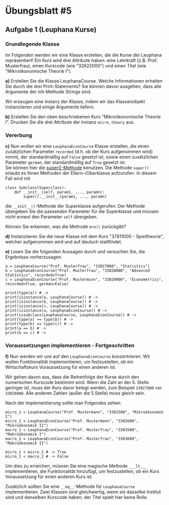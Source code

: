 # Übungsblatt #5

## Aufgabe 1 (Leuphana Kurse)

### Grundlegende Klasse

Im Folgenden werden wir eine Klasse erstellen, die die Kurse der Leuphana repräsentiert! Ein Kurs wird drei Attribute haben: eine Lehrkraft (z.B. Prof. Musterfrau), einen Kurscode (wie "32622000") und einen Titel (wie "Mikroökonomische Theorie I").

**a)** Erstellen Sie die Klasse LeuphanaCourse. Welche Informationen erhalten Sie durch die drei Print-Statements? Sie können davon ausgehen, dass alle Argumente der init-Methode Strings sind. 


Wir erzeugen eine Instanz der Klasse, indem wir das Klassenobjekt instanziieren und einige Argumente liefern. 

**b)** Erstellen Sie den oben beschriebenen Kurs "Mikroökonomische Theorie I". Drucken Sie die drei Attribute der Instanz ```micro_theory``` aus.


### Vererbung

**c)** Nun wollen wir eine ```LeuphanaEconCourse``` Klasse erstellen, die einen zusätzlichen Parameter ```recorded``` (d.h. ob der Kurs aufgenommen wird) nimmt, der standardmäßig auf ```False``` gesetzt ist, sowie einen zusätzlichen Parameter ```german```, der standardmäßig auf ```True``` gesetzt ist. 
<br>
Sie können hier die [super()-Methode](https://realpython.com/python-super/#super-in-single-inheritance) benutzen. Die Methode ```super()``` erlaubt es Ihnen Methoden der Eltern-/Oberklasse aufzurufen. In diesem Fall wird mit 
```
class Subclass(Superclass):
    def __init__(self, param1, ..., paramn):
        super().__init__(param1, ..., paramn)
```
die ```__init__()```-Methode der Superklasse aufgerufen. Der Methode übergeben Sie die passenden Parameter für die Superklasse und müssen *nicht* erneut den Parameter ```self``` übergeben.


Können Sie erkennen, was die Methode ```mro()``` zurückgibt?

**d)** Instanziieren Sie die neue Klasse mit dem Kurs "37811000 - Spieltheorie", welcher aufgenommen wird und auf deutsch stattfindet. 


**e)** Lesen Sie die folgenden Aussagen durch und versuchen Sie, die Ergebnisse vorherzusagen. 
```
a = LeuphanaCourse("Prof. Musterfrau", "33027000", "Statistics")
b = LeuphanaEconCourse("Prof. Musterfrau", "33028000", "Advanced Statistics", recorded=True)
c = LeuphanaEconCourse("Prof. Mustermsnn", "33029000", "Econometrics", recorded=True, german=False)

print(type(a)) # ->
print(isinstance(a, LeuphanaCourse)) # ->
print(isinstance(b, LeuphanaCourse)) # ->
print(isinstance(c, LeuphanaCourse)) # ->
print(isinstance(a, LeuphanaEconCourse)) # ->
print(issubclass(LeuphanaCourse, LeuphanaEconCourse)) # ->
print(type(a) == type(b)) # ->
print(type(b) == type(c)) # ->
print(a == b) # ->
print(b == c) # -> 
```


### Voraussetzungen implementieren - Fortgeschritten

**f)** Nun werden wir uns auf den ```LeuphanaEconCourse``` konzentrieren. Wir wollen Funktionalität implementieren, um festzustellen, ob ein Wirtschaftskurs Voraussetzung für einen anderen ist.

Wir gehen davon aus, dass die Reihenfolge der Kurse durch den numerischen Kurscode bestimmt wird. Wenn die Zahl an der 5. Stelle geringer ist, muss der Kurs davor belegt werden, zum Beispiel ````33027000```` vor ```33026000```. Alle anderen Zahlen (außer die 5.Stelle) muss gleich sein. 

Nach der Implementierung sollte man Folgendes sehen: 
```
micro_1 = LeuphanaCourse("Prof. Mustermann", "3302500", "Mikroökonomik I")
micro_2 = LeuphanaEconCourse("Prof. Mustermann", "3302600", "Mikroökonomik II")
macro_1 = LeuphanaEconCourse("Prof. Musterfrau", "3303500", "Makroökonomik I")
macro_2 = LeuphanaEconCourse("Prof. Musterfrau", "3303600", "Makroökonomik II")

micro_1 < micro_2 # -> True
micro_1 < macro_2 # -> False
```

Um dies zu erreichen, müssen Sie eine magische Methode ```___lt___``` implementieren, die Funktionalität hinzufügt, um festzustellen, ob ein Kurs Voraussetzung für einen anderen Kurs ist. 

Zusätzlich sollten Sie eine ```__eq__```-Methode für ```LeuphanaCourse``` implementieren. Zwei Klassen sind gleichwertig, wenn sie dasselbe Institut sind und denselben Kurscode haben; der Titel spielt hier keine Rolle. 

